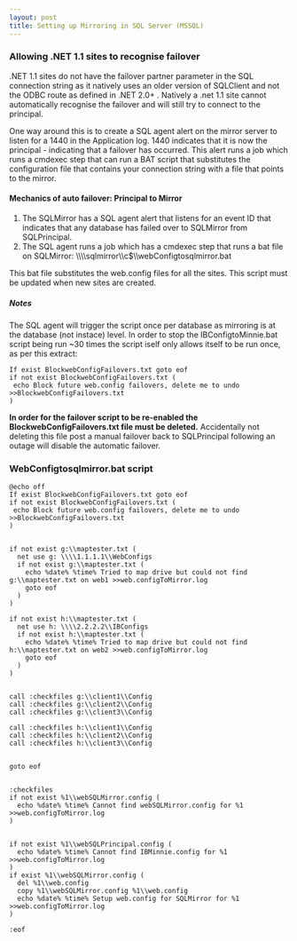 ```yaml
---
layout: post 
title: Setting up Mirroring in SQL Server (MSSQL)
---
```


### Allowing .NET 1.1 sites to recognise failover

.NET 1.1 sites do not have the failover partner parameter in the SQL
connection string as it natively uses an older version of SQLClient and
not the ODBC route as defined in .NET 2.0+ . Natively a .net 1.1 site
cannot automatically recognise the failover and will still try to
connect to the principal.

One way around this is to create a SQL agent alert on the mirror server
to listen for a 1440 in the Application log. 1440 indicates that it is
now the principal - indicating that a failover has occurred. This alert
runs a job which runs a cmdexec step that can run a BAT script that
substitutes the configuration file that contains your connection string
with a file that points to the mirror.

#### Mechanics of auto failover: Principal to Mirror

1.  The SQLMirror has a SQL agent alert that listens for an event ID
    that indicates that any database has failed over to SQLMirror from
    SQLPrincipal.
2.  The SQL agent runs a job which has a cmdexec step that runs a bat
    file on SQLMirror:
    \\\\\\\\sqlmirror\\\\c\$\\\\webConfigtosqlmirror.bat

This bat file substitutes the web.config files for all the sites. This
script must be updated when new sites are created.

##### Notes

The SQL agent will trigger the script once per database as mirroring is
at the database (not instace) level. In order to stop the
IBConfigtoMinnie.bat script being run \~30 times the script iself only
allows itself to be run once, as per this extract:

    If exist BlockwebConfigFailovers.txt goto eof
    if not exist BlockwebConfigFailovers.txt (
     echo Block future web.config failovers, delete me to undo >>BlockwebConfigFailovers.txt
    )

**In order for the failover script to be re-enabled the
BlockwebConfigFailovers.txt file must be deleted.** Accidentally not
deleting this file post a manual failover back to SQLPrincipal following
an outage will disable the automatic failover.

### WebConfigtosqlmirror.bat script

    @echo off
    If exist BlockwebConfigFailovers.txt goto eof
    if not exist BlockwebConfigFailovers.txt (
     echo Block future web.config failovers, delete me to undo >>BlockwebConfigFailovers.txt
    )


    if not exist g:\\maptester.txt (
      net use g: \\\\1.1.1.1\\WebConfigs
      if not exist g:\\maptester.txt (
        echo %date% %time% Tried to map drive but could not find g:\\maptester.txt on web1 >>web.configToMirror.log
        goto eof
      )
    )

    if not exist h:\\maptester.txt (
      net use h: \\\\2.2.2.2\\IBConfigs
      if not exist h:\\maptester.txt (
        echo %date% %time% Tried to map drive but could not find h:\\maptester.txt on web2 >>web.configToMirror.log
        goto eof
      )
    )


    call :checkfiles g:\\client1\\Config
    call :checkfiles g:\\client2\\Config
    call :checkfiles g:\\client3\\Config

    call :checkfiles h:\\client1\\Config
    call :checkfiles h:\\client2\\Config
    call :checkfiles h:\\client3\\Config


    goto eof


    :checkfiles
    if not exist %1\\webSQLMirror.config (
      echo %date% %time% Cannot find webSQLMirror.config for %1 >>web.configToMirror.log
    )


    if not exist %1\\webSQLPrincipal.config (
      echo %date% %time% Cannot find IBMinnie.config for %1 >>web.configToMirror.log
    )
    if exist %1\\webSQLMirror.config (
      del %1\\web.config
      copy %1\\webSQLMirror.config %1\\web.config
      echo %date% %time% Setup web.config for SQLMirror for %1 >>web.configToMirror.log
    )

    :eof

